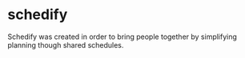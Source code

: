 # schedify
Schedify was created in order to bring people together by simplifying planning though shared schedules.
